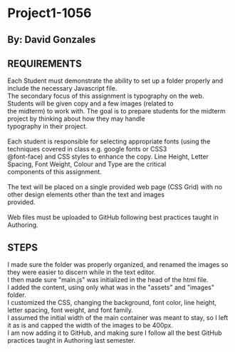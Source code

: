 # Project1-1056
## By: David Gonzales

## REQUIREMENTS
Each Student must demonstrate the ability to set up a folder properly and include the necessary Javascript file.<br>
The secondary focus of this assignment is typography on the web. Students will be given copy and a few images (related to<br>
the midterm) to work with. The goal is to prepare students for the midterm project by thinking about how they may handle<br>
typography in their project.<br><br>
Each student is responsible for selecting appropriate fonts (using the techniques covered in class e.g. google fonts or CSS3<br>
@font-face) and CSS styles to enhance the copy. Line Height, Letter Spacing, Font Weight, Colour and Type are the critical<br>
components of this assignment.<br><br>
The text will be placed on a single provided web page (CSS Grid) with no other design elements other than the text and images<br>
provided.<br><br>
Web files must be uploaded to GitHub following best practices taught in Authoring.

## STEPS

I made sure the folder was properly organized, and renamed the images so they were easier to discern while in the text editor.<br>
I then made sure "main.js" was initialized in the head of the html file.<br>
I added the content, using only what was in the "assets" and "images" folder.<br>
I customized the CSS, changing the background, font color, line height, letter spacing, font weight, and font family.<br>
I assumed the initial width of the main container was meant to stay, so I left it as is and capped the width of the images to be 400px.<br>
I am now adding it to GitHub, and making sure I follow all the best GitHub practices taught in Authoring last semester.<br>


 
